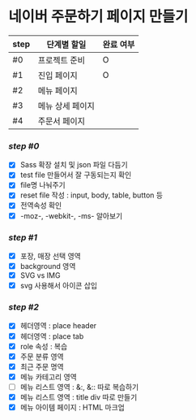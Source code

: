 # 네이버 주문하기 페이지 만들기

| step | 단계별 할일 | 완료 여부 |
| --- | --- | --- |
| #0 | 프로젝트 준비 | O |
| #1 | 진입 페이지 | O |
| #2 | 메뉴 페이지 |  |
| #3 | 메뉴 상세 페이지 |  |
| #4 | 주문서 페이지 |  |



### _step #0_ 
- [x] Sass 확장 설치 및 json 파일 다듬기 
- [x] test file 만들어서 잘 구동되는지 확인
- [x] file명 나눠주기
- [x] reset file 작성 : input, body, table, button 등
- [x] 전역속성 확인 
- [x] -moz-, -webkit-, -ms- 알아보기

### _step #1_
- [x] 포장, 매장 선택 영역
- [x] background 영역 
- [x] SVG vs IMG 
- [x] svg 사용해서 아이콘 삽입

### _step #2_
- [x] 헤더영역 : place header 
- [x] 헤더영역 : place tab
- [x] role 속성 : 복습
- [x] 주문 분류 영역
- [x] 최근 주문 명역
- [x] 메뉴 카테고리 영역
- [ ] 메뉴 리스트 영역 : &:, &:: 따로 복습하기
- [x] 메뉴 리스트 영역 : title div 따로 만들기
- [x] 메뉴 아이템 페이지 : HTML 마크업
